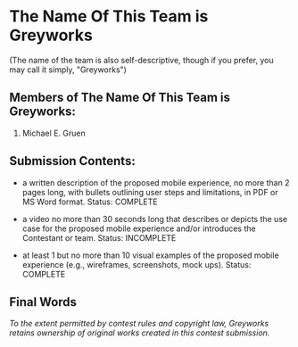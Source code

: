 # The Name Of This Team is Greyworks
(The name of the team is also self-descriptive, though if you prefer, you may call it simply, "Greyworks")

## Members of The Name Of This Team is Greyworks:

1. Michael E. Gruen

## Submission Contents:

* a written description of the proposed mobile experience, no more than 2 pages long, with bullets outlining user steps and limitations, in PDF or MS Word format. Status: COMPLETE

* a video no more than 30 seconds long that describes or depicts the use case for the proposed mobile experience and/or introduces the Contestant or team. Status: INCOMPLETE

* at least 1 but no more than 10 visual examples of the proposed mobile experience (e.g., wireframes, screenshots, mock ups). Status: COMPLETE


## Final Words

_To the extent permitted by contest rules and copyright law, Greyworks retains ownership of original works created in this contest submission._

